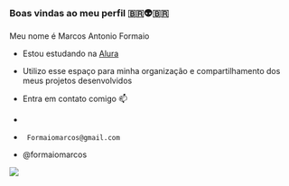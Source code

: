 ### Boas vindas ao meu perfil 🇧🇷👽🇧🇷

Meu nome é Marcos Antonio Formaio

- Estou estudando na [Alura](https://www.alura.com.br)
- Utilizo esse espaço para minha organização e compartilhamento dos meus projetos desenvolvidos

-  Entra em contato comigo 📫
-
-      Formaiomarcos@gmail.com

-  @formaiomarcos


  ![](https://media.tenor.com/GpVTXViCOUgAAAAd/deadpool-dancepool.gif)
